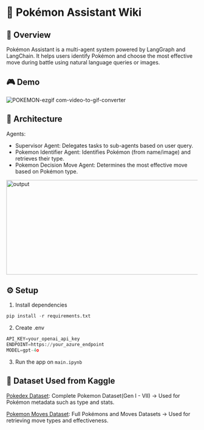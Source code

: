 # 🧠 Pokémon Assistant Wiki
## 📌 Overview
Pokémon Assistant is a multi-agent system powered by LangGraph and LangChain. It helps users identify Pokémon and choose the most effective move during battle using natural language queries or images.

## 🎮 Demo
![POKEMON-ezgif com-video-to-gif-converter](https://github.com/user-attachments/assets/815f2858-a963-4c15-9bce-ef4d62223354)

## 🧩 Architecture
Agents:
- Supervisor Agent: Delegates tasks to sub-agents based on user query.
- Pokemon Identifier Agent: Identifies Pokémon (from name/image) and retrieves their type.
- Pokemon Decision Move Agent: Determines the most effective move based on Pokémon type.

<img width="676" height="249" alt="output" src="https://github.com/user-attachments/assets/a78bca38-b973-4e4f-ac85-914fbdf2d7c3" />

## ⚙️ Setup
1. Install dependencies
``` python
pip install -r requirements.txt
```

2. Create .env
``` python
API_KEY=your_openai_api_key
ENDPOINT=https://your_azure_endpoint
MODEL=gpt-4o
```

3. Run the app on `main.ipynb`

## 📁 Dataset Used from Kaggle
[Pokedex Dataset](https://www.kaggle.com/datasets/brdata/complete-pokemon-dataset-gen-iiv):
Complete Pokemon Dataset(Gen I - VII) → Used for Pokémon metadata such as type and stats.

[Pokemon Moves Dataset](https://www.kaggle.com/datasets/thiagoamancio/full-pokemons-and-moves-datasets):
Full Pokémons and Moves Datasets → Used for retrieving move types and effectiveness.






